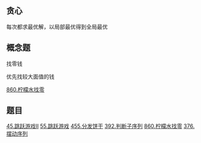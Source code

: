 ## 贪心

每次都求最优解，以局部最优得到全局最优

## 概念题

找零钱

优先找较大面值的钱

[860.柠檬水找零](../algorithm/801-900/860.%20柠檬水找零.md)


## 题目

[45.跳跃游戏II](../algorithm/1-100/45.%20跳跃游戏%20II.md)
[55.跳跃游戏](../algorithm/1-100/55.%20跳跃游戏.md)
[455.分发饼干](../algorithm/401-500/455.%20分发饼干.md)
[392.判断子序列](../algorithm/301-400/392.%20判断子序列.md)
[860.柠檬水找零](../algorithm/801-900/860.%20柠檬水找零.md)
[376.摆动序列]('../algorithm/301-400/376.%20摆动序列.md')
